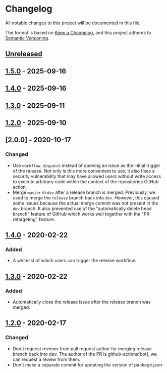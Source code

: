 # Changelog

All notable changes to this project will be documented in this file.

The format is based on [Keep a Changelog](https://keepachangelog.com/en/1.0.0/),
and this project adheres to [Semantic Versioning](https://semver.org/spec/v2.0.0.html).

## [Unreleased]

## [1.5.0] - 2025-09-16

## [1.4.0] - 2025-09-16

## [1.3.0] - 2025-09-11

## [1.2.0] - 2025-09-10

## [2.0.0] - 2020-10-17

### Changed

- Use `workflow_dispatch` instead of opening an issue as the initial trigger of the release.
  Not only is this more convenient to use, it also fixes a security vulnerability that may have allowed users without write access to execute arbitrary code within the context of the repositories GitHub action.
- Merge `master` in `dev` after a release branch is merged.
  Previously, we used to merge the `release` branch back into `dev`.
  However, this caused some issues because the actual merge commit was not present in the `dev` branch.
  It also prevented use of the "automatically delete head branch" feature of GitHub which works well together with the "PR retargeting" feature.

## [1.4.0] - 2020-02-22

### Added

- A whitelist of which users can trigger the release workflow.

## [1.3.0] - 2020-02-22

### Added

- Automatically close the release issue after the release branch was merged.

## [1.2.0] - 2020-02-17

### Changed

- Don't request reviews from pull request author for merging release branch back into dev.
  The author of the PR is github-actions[bot], we can request a review from them.
- Don't make a separate commit for updating the version of package.json

[unreleased]: https://github.com/Guistarcks/gitflow-cicd/compare/1.5.0...HEAD
[1.5.0]: https://github.com/Guistarcks/gitflow-cicd/compare/1.4.0...1.5.0
[1.4.0]: https://github.com/Guistarcks/gitflow-cicd/compare/1.3.0...1.4.0
[1.3.0]: https://github.com/Guistarcks/gitflow-cicd/compare/1.2.0...1.3.0
[1.2.0]: https://github.com/Guistarcks/gitflow-cicd/compare/d8b4b28213395df4e43b2cfe580a18459641143f...1.2.0
